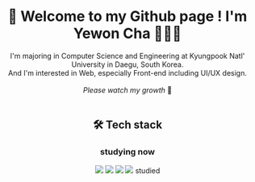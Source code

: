 <!DOCTYPE html>
<html lang="en">
  <head>
  </head>
  <body>
    <div align="center">
      <h1 text-decoration="none">🥳 Welcome to my Github page ! I'm Yewon Cha 👩🏻‍💻</h1>
      I'm majoring in Computer Science and Engineering at Kyungpook Natl'
      University in Daegu, South Korea.
      <br />And I'm interested in Web, especially Front-end including UI/UX
      design. <br /><br /><i>Please watch my growth</i> 🌱
      <br />
      <br />
      <h2>🛠️ Tech stack</h2>
      <h3>studying now</h3>
      <img
        src="https://img.shields.io/badge/python-3776AB?style=for-the-badge&logo=python&logoColor=white"
      />
      <img
        src="https://img.shields.io/badge/html5-E34F26?style=for-the-badge&logo=html5&logoColor=white"
      />
      <img
        src="https://img.shields.io/badge/css-1572B6?style=for-the-badge&logo=css3&logoColor=white"
      />
      <img
        src="https://img.shields.io/badge/javascript-F7DF1E?style=for-the-badge&logo=javascript&logoColor=white"
      />
      studied
    </div>
  </body>
</html>
